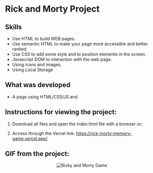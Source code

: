 # Rick and Morty Project

## Skills

- Use HTML to build WEB pages.
- Use semantic HTML to make your page more accessible and better ranked.
- Use CSS to add some style and to position elements in the screen. 
- Javascript DOM to interaction with the web page. 
- Using icons and images.
- Using Local Storage


## What was developed

- A page using HTML/CSS/JS and 

## Instructions for viewing the project:

1. Download all files and open the index.html file with a browser or;

2. Access through the Vercel link: https://rick-morty-memory-game.vercel.app/

## GIF from the project:
<p align="center">
  <img  src="https://user-images.githubusercontent.com/47367373/188922687-12659c45-04a6-46ce-874c-c96517db8b07.gif" alt="Ricky and Morty Game"/>
</p>
